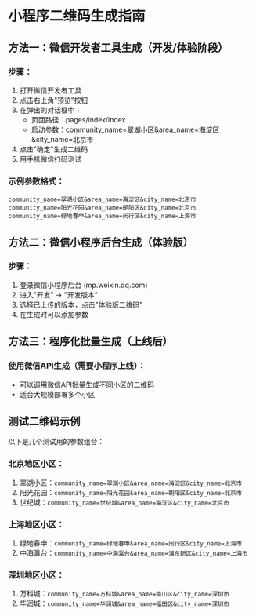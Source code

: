 # 小程序二维码生成指南

## 方法一：微信开发者工具生成（开发/体验阶段）

### 步骤：
1. 打开微信开发者工具
2. 点击右上角"预览"按钮
3. 在弹出的对话框中：
   - 页面路径：pages/index/index
   - 启动参数：community_name=翠湖小区&area_name=海淀区&city_name=北京市
4. 点击"确定"生成二维码
5. 用手机微信扫码测试

### 示例参数格式：
```
community_name=翠湖小区&area_name=海淀区&city_name=北京市
community_name=阳光花园&area_name=朝阳区&city_name=北京市
community_name=绿地春申&area_name=闵行区&city_name=上海市
```

## 方法二：微信小程序后台生成（体验版）

### 步骤：
1. 登录微信小程序后台 (mp.weixin.qq.com)
2. 进入"开发" -> "开发版本"
3. 选择已上传的版本，点击"体验版二维码"
4. 在生成时可以添加参数

## 方法三：程序化批量生成（上线后）

### 使用微信API生成（需要小程序上线）：
- 可以调用微信API批量生成不同小区的二维码
- 适合大规模部署多个小区

## 测试二维码示例

以下是几个测试用的参数组合：

### 北京地区小区：
1. 翠湖小区：`community_name=翠湖小区&area_name=海淀区&city_name=北京市`
2. 阳光花园：`community_name=阳光花园&area_name=朝阳区&city_name=北京市`
3. 世纪城：`community_name=世纪城&area_name=海淀区&city_name=北京市`

### 上海地区小区：
1. 绿地春申：`community_name=绿地春申&area_name=闵行区&city_name=上海市`
2. 中海瀛台：`community_name=中海瀛台&area_name=浦东新区&city_name=上海市`

### 深圳地区小区：
1. 万科城：`community_name=万科城&area_name=南山区&city_name=深圳市`
2. 华润城：`community_name=华润城&area_name=福田区&city_name=深圳市`
